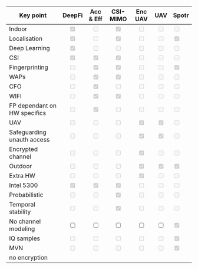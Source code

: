 | Key point                    |                  DeepFi                  |                Acc & Eff                 |                 CSI-MIMO                 |                 Enc UAV                  |                   UAV                    | Spotr                                    |
| ---------------------------- |:----------------------------------------:|:----------------------------------------:|:----------------------------------------:|:----------------------------------------:|:----------------------------------------:| ---------------------------------------- |
| Indoor                       | <input type="checkbox" disabled checked> |     <input type="checkbox" disabled>     | <input type="checkbox" disabled checked> |     <input type="checkbox" disabled>     |     <input type="checkbox" disabled>     | <input type="checkbox" disabled>         |
| Localisation                 | <input type="checkbox" disabled checked> |     <input type="checkbox" disabled>     | <input type="checkbox" disabled checked> |     <input type="checkbox" disabled>     |     <input type="checkbox" disabled>     | <input type="checkbox" disabled checked> |
| Deep Learning                | <input type="checkbox" disabled checked> |     <input type="checkbox" disabled>     |     <input type="checkbox" disabled>     |     <input type="checkbox" disabled>     |     <input type="checkbox" disabled>     | <input type="checkbox" disabled>         |
| CSI                          | <input type="checkbox" disabled checked> | <input type="checkbox" disabled checked> | <input type="checkbox" disabled checked> |     <input type="checkbox" disabled>     |     <input type="checkbox" disabled>     | <input type="checkbox" disabled>         |
| Fingerprinting               |     <input type="checkbox" disabled>     | <input type="checkbox" disabled checked> | <input type="checkbox" disabled checked> |     <input type="checkbox" disabled>     |     <input type="checkbox" disabled>     | <input type="checkbox" disabled checked> |
| WAPs                         |     <input type="checkbox" disabled>     | <input type="checkbox" disabled checked> | <input type="checkbox" disabled checked> |     <input type="checkbox" disabled>     |     <input type="checkbox" disabled>     | <input type="checkbox" disabled>         |
| CFO                          |     <input type="checkbox" disabled>     | <input type="checkbox" disabled checked> |     <input type="checkbox" disabled>     |     <input type="checkbox" disabled>     |     <input type="checkbox" disabled>     | <input type="checkbox" disabled>         |
| WIFI                         |     <input type="checkbox" disabled>     | <input type="checkbox" disabled checked> | <input type="checkbox" disabled checked> |     <input type="checkbox" disabled>     |     <input type="checkbox" disabled>     | <input type="checkbox" disabled>         |
| FP dependant on HW specifics |     <input type="checkbox" disabled>     | <input type="checkbox" disabled checked> |     <input type="checkbox" disabled>     |     <input type="checkbox" disabled>     |     <input type="checkbox" disabled>     | <input type="checkbox" disabled >        |
| UAV                          |     <input type="checkbox" disabled>     |     <input type="checkbox" disabled>     |     <input type="checkbox" disabled>     | <input type="checkbox" disabled checked> | <input type="checkbox" disabled checked> | <input type="checkbox" disabled>         |
| Safeguarding unauth access   |     <input type="checkbox" disabled>     |     <input type="checkbox" disabled>     |     <input type="checkbox" disabled>     | <input type="checkbox" disabled checked> | <input type="checkbox" disabled checked> | <input type="checkbox" disabled>         |
| Encrypted channel            |     <input type="checkbox" disabled>     |     <input type="checkbox" disabled>     |     <input type="checkbox" disabled>     | <input type="checkbox" disabled checked> |     <input type="checkbox" disabled>     | <input type="checkbox" disabled>         |
| Outdoor                      |     <input type="checkbox" disabled>     |     <input type="checkbox" disabled>     |     <input type="checkbox" disabled>     | <input type="checkbox" disabled checked> | <input type="checkbox" disabled checked> | <input type="checkbox" disabled checked> |
| Extra HW                     |     <input type="checkbox" disabled>     |     <input type="checkbox" disabled>     |     <input type="checkbox" disabled>     | <input type="checkbox" disabled checked> |     <input type="checkbox" disabled>     | <input type="checkbox" disabled>         |
| Intel 5300                   | <input type="checkbox" disabled checked> | <input type="checkbox" disabled checked> | <input type="checkbox" disabled checked> |     <input type="checkbox" disabled>     |     <input type="checkbox" disabled>     | <input type="checkbox" disabled>         |
| Probabilistic                |     <input type="checkbox" disabled>     |     <input type="checkbox" disabled>     | <input type="checkbox" disabled checked> |     <input type="checkbox" disabled>     |     <input type="checkbox" disabled>     | <input type="checkbox" disabled>         |
| Temporal stability           |     <input type="checkbox" disabled>     |     <input type="checkbox" disabled>     | <input type="checkbox" disabled checked> |     <input type="checkbox" disabled>     |     <input type="checkbox" disabled>     | <input type="checkbox" disabled>         |
| No channel modeling          |         <input type="checkbox" >         |         <input type="checkbox" >         |         <input type="checkbox" >         |         <input type="checkbox" >         |         <input type="checkbox" >         | <input type="checkbox" disabled checked> |
| IQ samples                   |     <input type="checkbox" disabled>     |     <input type="checkbox" disabled>     |     <input type="checkbox" disabled>     |     <input type="checkbox" disabled>     |     <input type="checkbox" disabled>     | <input type="checkbox" disabled checked> |
| MVN                          |     <input type="checkbox" disabled>     |     <input type="checkbox" disabled>     |     <input type="checkbox" disabled>     |     <input type="checkbox" disabled>     |     <input type="checkbox" disabled>     | <input type="checkbox" disabled checked> |
| no encryption                |                                          |                                          |                                          |                                          |                                          |                                          |
